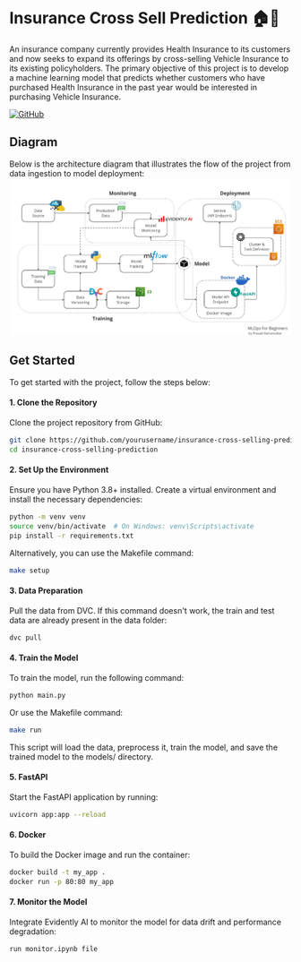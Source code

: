# Insurance Cross Sell Prediction 🏠🏥

An insurance company currently provides Health Insurance to its customers and now seeks to expand its offerings by cross-selling Vehicle Insurance to its existing policyholders. The primary objective of this project is to develop a machine learning model that predicts whether customers who have purchased Health Insurance in the past year would be interested in purchasing Vehicle Insurance.

[![GitHub](https://img.shields.io/badge/GitHub-code-blue?style=flat&logo=github&logoColor=white&color=red)](https://github.com/prsdm/ml-project) 

<!-- [![Medium](https://img.shields.io/badge/Medium-view_article-green?style=flat&logo=medium&logoColor=white&color=green)](https://medium.com) -->

## Diagram
Below is the architecture diagram that illustrates the flow of the project from data ingestion to model deployment:
![Image](mlops.jpg)

## Get Started
To get started with the project, follow the steps below:

#### 1. Clone the Repository
Clone the project repository from GitHub:

```bash
git clone https://github.com/yourusername/insurance-cross-selling-prediction.git
cd insurance-cross-selling-prediction
```
#### 2. Set Up the Environment
Ensure you have Python 3.8+ installed. Create a virtual environment and install the necessary dependencies:
```bash
python -m venv venv
source venv/bin/activate  # On Windows: venv\Scripts\activate
pip install -r requirements.txt
```
Alternatively, you can use the Makefile command:
```bash
make setup
```
#### 3. Data Preparation
Pull the data from DVC. If this command doesn't work, the train and test data are already present in the data folder:
```bash
dvc pull
```

#### 4. Train the Model
To train the model, run the following command:

```bash
python main.py 
```
Or use the Makefile command:

```bash
make run
```
This script will load the data, preprocess it, train the model, and save the trained model to the models/ directory.

#### 5. FastAPI
Start the FastAPI application by running:

```bash
uvicorn app:app --reload
```

#### 6. Docker
To build the Docker image and run the container:

```bash
docker build -t my_app .
docker run -p 80:80 my_app
```
#### 7. Monitor the Model
Integrate Evidently AI to monitor the model for data drift and performance degradation:

```bash
run monitor.ipynb file
```
